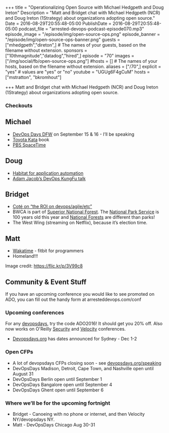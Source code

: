 +++
title = "Operationalizing Open Source with Michael Hedgpeth and Doug Ireton"
Description = "Matt and Bridget chat with Michael Hedgpeth (NCR) and Doug Ireton (1Strategy) about organizations adopting open source."
Date = 2016-08-29T20:55:48-05:00
PublishDate = 2016-08-29T20:55:48-05:00
podcast_file = "arrested-devops-podcast-episode070.mp3"
episode_image = "/episode/img/open-source-ops.png"
episode_banner = "/episode/img/open-source-ops-banner.png"
guests = ["mhedgpeth","direton",] # The names of your guests, based on the filename without extension.
sponsors = ["10thmagnitude","datadog","hired",]
episode = "70"
images = ["/img/social/fb/open-source-ops.png"]
#hosts = [] # The names of your hosts, based on the filename without extension.
aliases = ["/70",]
explicit = "yes" # values are "yes" or "no"
youtube = "UGUg6F4gCuM"
hosts = ["mstratton", "bkromhout"]

+++
Matt and Bridget chat with Michael Hedgpeth (NCR) and Doug Ireton (1Strategy) about organizations adopting open source.


### Checkouts

## Michael
* [DevOps Days DFW](https://www.devopsdays.org/events/2016-dallas/welcome/) on September 15 & 16 - I’ll be speaking
* [Toyota Kata](https://www.amazon.com/Toyota-Kata-Managing-Improvement-Adaptiveness/dp/0071635238/ref=sr_1_1?s=books&ie=UTF8&qid=1472494412&sr=1-1&keywords=toyota+kata) book
* [PBS SpaceTime](https://www.youtube.com/channel/UC7_gcs09iThXybpVgjHZ_7g)

## Doug
* [Habitat for application automation](https://www.habitat.sh/)
* [Adam Jacob’s DevOps KungFu talk](https://www.youtube.com/watch?v=_DEToXsgrPc)

## Bridget
* [Coté on “the ROI on devops/agile/etc”](https://cote.io/2016/08/27/roi-for-agile-and-devops/)
* BWCA is part of [Superior National Forest](http://www.recreation.gov/wildernessAreaDetails.do?contractCode=NRSO&parkId=72600). The [National Park Service](https://www.nps.gov/index.htm) is 100 years old this year and [National Forests](http://www.fs.fed.us/) are different than parks!
* The West Wing (streaming on Netflix), because it’s election time.

## Matt
* [Wakatime](http://wakatime.com) - fitbit for programmers
* Homeland!!!

Image credit: https://flic.kr/p/3V99c8

## Community & Event Stuff
If you have an upcoming conference you would like to see promoted on ADO, you can fill out the handy form at arresteddevops.com/conf

### Upcoming conferences

For any [devopsdays](http://devopsdays.org), try the code ADO2016! It should get you 20% off.
Also now works on O'Reilly [Security](http://conferences.oreilly.com/security) and [Velocity](http://conferences.oreilly.com/velocity) conferences.

* [Devopsdays.org](https://devopsdays.org) has dates announced for Sydney - Dec 1-2

### Open CFPs

* A lot of devopsdays CFPs closing soon - see [devopsdays.org/speaking](https://devopsdays.org/speaking)
* DevOpsDays Madison, Detroit, Cape Town, and Nashville open until August 31
* DevOpsDays Berlin open until September 1
* DevOpsDays Bangalore open until September 4
* DevOpsDays Ghent open until September 6

### Where we’ll be for the upcoming fortnight

* Bridget - Canoeing with no phone or internet, and then Velocity NY/devopsdays NY.
* Matt - DevOpsDays Chicago Aug 30-31
